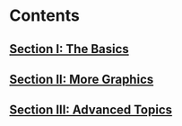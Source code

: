 # Contents

## [Section I: The Basics](./Section%20I%20The%20Basics/README.md)

## [Section II: More Graphics](./Section%20II%20More%20Graphics/README.md)

## [Section III: Advanced Topics](./Section%20III%20Advanced%20Topics/README.md)
